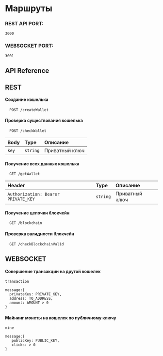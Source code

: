 
# Маршруты

### REST API PORT:

```
3000
```

### WEBSOCKET PORT:

```
3001
```

## API Reference

## REST

#### Создание кошелька

```
  POST /createWallet
```

#### Проверка существования кошелька

```
  POST /checkWallet
```

| Body      | Type     | Описание                |
| :-------- | :------- | :---------------------- |
| `key`     | `string` |  Приватный ключ         |

#### Получение всех данных кошелька

```
  GET /getWallet
```

| Header | Type     | Описание                |
| :-------- | :------- | :---------------------- |
| `Authorization: Bearer  PRIVATE_KEY`     | `string` |  Приватный ключ  |

#### Получение цепочки блокчейн

```
  GET /blockchain
```

#### Проверка валидности блокчейн

```
  GET /checkBlockchainValid
```

## WEBSOCKET

#### Совершение транзакции на другой кошелек

```
transaction
```


```
message:{
  privateKey: PRIVATE_KEY,
  address: TO_ADDRESS,
  amount: AMOUNT > 0 
}
```

#### Майнинг монеты на кошелек по публичному ключу
```
mine
```


```
message:{
   publicKey: PUBLIC_KEY,
   clicks: > 0
}
```




